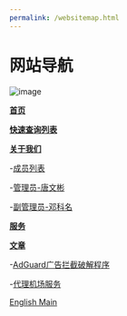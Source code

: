 ```yaml
---
permalink: /websitemap.html
---
```


# 网站导航

![image](https://user-images.githubusercontent.com/102907913/173813879-656c5d94-b9f1-485f-8804-5240d8db3365.png)

**[首页](https://corestudi0.github.io)**

**[快速查询列表](/list)**

**[关于我们](/About-List)**

-[成员列表](/about/members)

-[管理员-唐文彬](/about/Administrator-TangWenbin)

-[副管理员-邓科名](/about/DeputyAdministrator-DengKeming)

**[服务](/service)**

**[文章](/article)**

-[AdGuard广告拦截破解程序](/article/adguardhack)

-[代理机场服务](/article/PROXYairportservice)

[English Main](/en)
